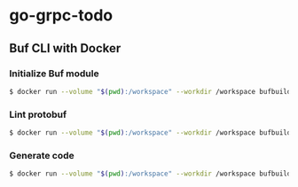 # go-grpc-todo

## Buf CLI with Docker

### Initialize Buf module

```bash
$ docker run --volume "$(pwd):/workspace" --workdir /workspace bufbuild/buf mod init
```

### Lint protobuf

```bash
$ docker run --volume "$(pwd):/workspace" --workdir /workspace bufbuild/buf lint
```

### Generate code

```bash
$ docker run --volume "$(pwd):/workspace" --workdir /workspace bufbuild/buf generate
```